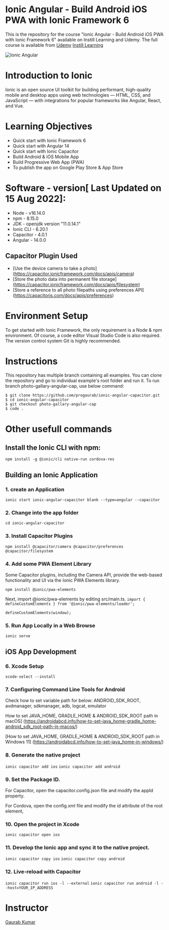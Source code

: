 # Ionic Angular - Build Android iOS PWA with Ionic Framework 6
This is the repository for the course "Ionic Angular - Build Android iOS PWA with Ionic Framework 6" available on Instill Learning and Udemy. The full course is available from 
[Udemy]()
[Instill Learning](https://www.instilllearning.com)

![Ionic Angular](https://img-c.udemycdn.com/course/750x422/4823198_ec54_2.jpg)
# Introduction to Ionic
Ionic is an open source UI toolkit for building performant, high-quality mobile and desktop apps using web technologies — HTML, CSS, and JavaScript — with integrations for popular frameworks like Angular, React, and Vue.

# Learning Objectives
* Quick start with Ionic Framework 6
* Quick start with Angular 14
* Quick start with Ionic Capacitor
* Build Android & iOS Mobile App
* Build Progressive Web App (PWA)
* To publish the app on Google Play Store & App Store

# Software - version[ Last Updated on 15 Aug 2022]:
* Node - v16.14.0
* npm - 8.15.0 
* JDK - openjdk version "11.0.14.1"
* Ionic CLI - 6.20.1
* Capacitor -  4.0.1
* Angular - 14.0.0

## Capacitor Plugin Used
* [Use the device camera to take a photo] (https://capacitor.ionicframework.com/docs/apis/camera)
* [Store the photo data into permanent file storage] (https://capacitor.ionicframework.com/docs/apis/filesystem)
* [Store a reference to all photo filepaths using preferences API] (https://capacitorjs.com/docs/apis/preferences)

# Environment Setup
To get started with Ionic Framework, the only requirement is a Node & npm environment.
Of course, a code editor Visual Studio Code is also required.
The version control system Git is highly recommended.

# Instructions
This repository has multiple branch containing all examples. You can clone the repository and go to individual example's root folder and run it. 
To run branch photo-gallary-angular-cap, use below command:
```
$ git clone https://github.com/progaurab/ionic-angular-capacitor.git
$ cd ionic-angular-capacitor
$ git checkout photo-gallary-angular-cap
$ code .
```
# Other usefull commands
## Install the Ionic CLI with npm:
``` npm install -g @ionic/cli native-run cordova-res ```

## Building an Ionic Application

### 1. create an Application
``` ionic start ionic-angular-capacitor blank --type=angular --capacitor ```

 ### 2. Change into the app folder 
 ``` cd ionic-angular-capacitor ```

 ### 3. Install Capacitor Plugins
 ``` npm install @capacitor/camera @capacitor/preferences @capacitor/filesystem ``` 

### 4. Add some PWA Element Library
Some Capacitor plugins, including the Camera API, provide the web-based functionality and UI via the Ionic PWA Elements library.

``` npm install @ionic/pwa-elements ```

Next, import @ionic/pwa-elements by editing src/main.ts.
``` import { defineCustomElements } from '@ionic/pwa-elements/loader'; ```

``` defineCustomElements(window); ```

### 5. Run App Locally in a Web Browse 
``` ionic serve ```

## iOS App Development
### 6. Xcode Setup
``` xcode-select --install ```

### 7. Configuring Command Line Tools for Android
Check how to set variable path for below:
ANDROID_SDK_ROOT, avdmanager, sdkmanager, adb, logcat, emulator

How to set JAVA_HOME, GRADLE_HOME & ANDROID_SDK_ROOT path in macOS] (https://androidabcd.info/how-to-set-java_home-gradle_home-android_sdk_root-path-in-macos/)

[How to set JAVA_HOME, GRADLE_HOME & ANDROID_SDK_ROOT path in Windows 11] (https://androidabcd.info/how-to-set-java_home-in-windows/)

### 8. Generate the native project 
``` ionic capacitor add ios ```
``` ionic capacitor add android ```

### 9. Set the Package ID.
For Capacitor, open the capacitor.config.json file and modify the appId property.

For Cordova, open the config.xml file and modify the id attribute of the root element, <widget>

### 10. Open the project in Xcode
``` ionic capacitor open ios ```

### 11. Develop the Ionic app and sync it to the native project.
``` ionic capacitor copy ios ```
``` ionic capacitor copy android ```

### 12. Live-reload with Capacitor
``` ionic capacitor run ios -l --external ```
``` ionic capacitor run android -l --host=YOUR_IP_ADDRESS ```

# Instructor
[Gaurab Kumar](https://www.linkedin.com/in/progaurab)